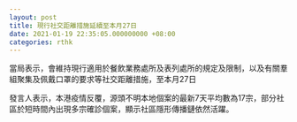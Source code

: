 ```yaml
---
layout: post
title: 現行社交距離措施延續至本月27日
date: 2021-01-19 22:35:05.000000000 +08:00
categories: rthk
---
```


當局表示，會維持現行適用於餐飲業務處所及表列處所的規定及限制，以及有關羣組聚集及佩戴口罩的要求等社交距離措施，至本月27日

發言人表示，本港疫情反覆，源頭不明本地個案的最新7天平均數為17宗，部分社區於短時間內出現多宗確診個案，顯示社區隱形傳播鏈依然活躍。　
